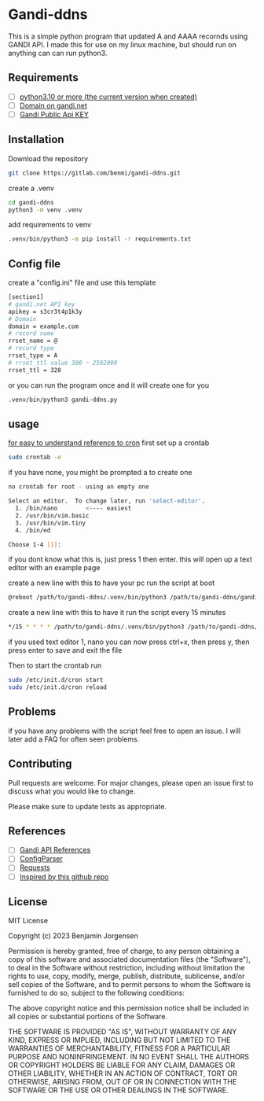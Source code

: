 # Gandi-ddns

This is a simple python program that updated A and AAAA recornds using GANDI API.
I made this for use on my linux machine, but should run on anything can can run python3.

## Requirements
- [ ] [python3.10 or more (the current version when created)](https://www.python.org/downloads/) 
- [ ] [Domain on gandi.net](https://www.gandi.net/)
- [ ] [Gandi Public Api KEY](https://api.gandi.net/docs/authentication/)

## Installation

Download the repository

```bash
git clone https://gitlab.com/benmi/gandi-ddns.git
```
create a .venv
```bash
cd gandi-ddns
python3 -m venv .venv
```
add requirements to venv
```bash
.venv/bin/python3 -m pip install -r requirements.txt
```

## Config file
create a "config.ini" file and use this template
```bash
[section1]
# gandi.net API key
apikey = s3cr3t4p1k3y
# Domain
domain = example.com
# record name
rrset_name = @
# record type
rrset_type = A
# rrset_ttl value 300 ~ 2592000
rrset_ttl = 320
```
or you can run the program once and it will create one for you
```bash
.venv/bin/python3 gandi-ddns.py
```
## usage

[for easy to understand reference to cron](https://crontab.guru/)
first set up a crontab
```bash
sudo crontab -e
```
if you have none, you might be prompted a to create one
```bash
no crontab for root - using an empty one

Select an editor.  To change later, run 'select-editor'.
  1. /bin/nano        <---- easiest
  2. /usr/bin/vim.basic
  3. /usr/bin/vim.tiny
  4. /bin/ed

Choose 1-4 [1]: 
```
if you dont know what this is, just press 1 then enter.
this will open up a text editor with an example page

create a new line with this to have your pc run the script at boot
```bash
@reboot /path/to/gandi-ddns/.venv/bin/python3 /path/to/gandi-ddns/gandi-ddns.py &
```
create a new line with this to have it run the script every 15 minutes
```bash
*/15 * * * * /path/to/gandi-ddns/.venv/bin/python3 /path/to/gandi-ddns//gandi-ddns.py
```
if you used text editor 1, nano you can now press ctrl+x, then press y, then press enter to save and exit the file

Then to start the crontab run
```bash
sudo /etc/init.d/cron start
sudo /etc/init.d/cron reload
```

## Problems

if you have any problems with the script feel free to open an issue.
I will later add a FAQ for often seen problems.


## Contributing

Pull requests are welcome. For major changes, please open an issue first
to discuss what you would like to change.

Please make sure to update tests as appropriate.

## References

- [ ] [Gandi API References](https://api.gandi.net/docs/livedns/)
- [ ] [ConfigParser](https://docs.python.org/3/library/configparser.html)
- [ ] [Requests](https://requests.readthedocs.io/en/latest/user/quickstart/#response-status-codes)
- [ ] [Inspired by this github repo](https://github.com/matt1/gandi-ddns)

## License

<dl>
<dt rel="LICENSE">MIT License

Copyright (c) 2023 Benjamin Jorgensen

Permission is hereby granted, free of charge, to any person obtaining a copy
of this software and associated documentation files (the "Software"), to deal
in the Software without restriction, including without limitation the rights
to use, copy, modify, merge, publish, distribute, sublicense, and/or sell
copies of the Software, and to permit persons to whom the Software is
furnished to do so, subject to the following conditions:

The above copyright notice and this permission notice shall be included in all
copies or substantial portions of the Software.

THE SOFTWARE IS PROVIDED "AS IS", WITHOUT WARRANTY OF ANY KIND, EXPRESS OR
IMPLIED, INCLUDING BUT NOT LIMITED TO THE WARRANTIES OF MERCHANTABILITY,
FITNESS FOR A PARTICULAR PURPOSE AND NONINFRINGEMENT. IN NO EVENT SHALL THE
AUTHORS OR COPYRIGHT HOLDERS BE LIABLE FOR ANY CLAIM, DAMAGES OR OTHER
LIABILITY, WHETHER IN AN ACTION OF CONTRACT, TORT OR OTHERWISE, ARISING FROM,
OUT OF OR IN CONNECTION WITH THE SOFTWARE OR THE USE OR OTHER DEALINGS IN THE
SOFTWARE.
</dt>
</dl>
